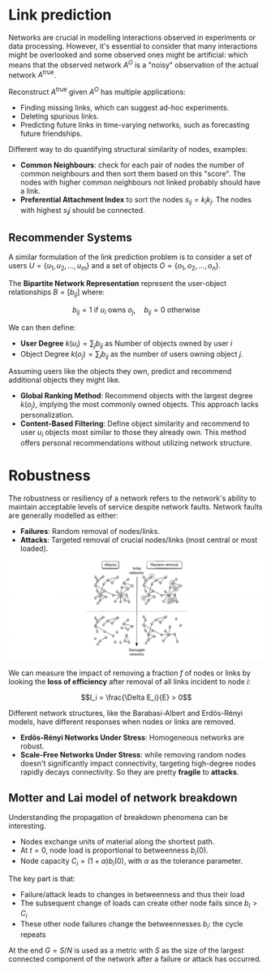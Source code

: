 # Link prediction

Networks are crucial in modelling interactions observed in experiments or data processing. However, it's essential to consider that many interactions might be overlooked and some observed ones might be artificial: which means that the observed network $A^O$ is a "noisy" observation of the actual network $A^{\text{true}}$.

Reconstruct $A^{\text{true}}$ given $A^O$ has multiple applications:

- Finding missing links, which can suggest ad-hoc experiments.
- Deleting spurious links.
- Predicting future links in time-varying networks, such as forecasting future friendships.

Different way to do quantifying structural similarity of nodes, examples:

- **Common Neighbours**: check for each pair of nodes the number of common neighbours and then sort them based on this "score". The nodes with higher common neighbours not linked probably should have a link.
- **Preferential Attachment Index** to sort the nodes $s_{ij} = k_i k_j$. The nodes with highest $s_ij$ should be connected.

## Recommender Systems

A similar formulation of the link prediction problem is to consider a set of users $U = \{u_1, u_2, \ldots, u_m\}$ and a set of objects $O = \{o_1, o_2, \ldots, o_n\}$.

The **Bipartite Network Representation** represent the user-object relationships $B = [b_{ij}]$ where:

$$b_{ij} = 1 \text{ if } u_i \text{ owns } o_j, \quad b_{ij} = 0 \text{ otherwise }$$

We can then define:

- **User Degree** $k(u_i) = \sum_j b_{ij}$ as Number of objects owned by user $i$ 
- Object Degree $k(o_j) = \sum_i b_{ij}$ as the number of users owning object $j$.
  

Assuming users like the objects they own, predict and recommend additional objects they might like.

- **Global Ranking Method**: Recommend objects with the largest degree $k(o_j)$, implying the most commonly owned objects. This approach lacks personalization.
- **Content-Based Filtering**: Define object similarity and recommend to user $u_i$ objects most similar to those they already own. This method offers personal recommendations without utilizing network structure.

# Robustness 

The robustness or resiliency of a network refers to the network's ability to maintain acceptable levels of service despite network faults.
Network faults are generally modelled as either:

- **Failures**: Random removal of nodes/links.
- **Attacks**: Targeted removal of crucial nodes/links (most central or most loaded).

![](images/14c2dba6b57e8f6238473ab9b9c959f7.png)

We can measure the impact of removing a fraction $f$ of nodes or links by looking the **loss of efficiency** after removal of all links incident to node $i$:

$$I_i = \frac{\Delta E_i}{E} > 0$$

Different network structures, like the Barabasi-Albert and Erdös-Rényi models, have different responses when nodes or links are removed. 

- **Erdös-Rényi Networks Under Stress**: Homogeneous networks are robust.
- **Scale-Free Networks Under Stress**: while removing random nodes doesn't significantly impact connectivity, targeting high-degree nodes rapidly decays connectivity. So they are pretty **fragile** to **attacks**.

## Motter and Lai model of network breakdown

Understanding the propagation of breakdown phenomena can be interesting.

- Nodes exchange units of material along the shortest path.
- At $t=0$, node load is proportional to betweenness $b_i(0)$.
- Node capacity $C_i = (1 + \alpha) b_i(0)$, with $\alpha$ as the tolerance parameter.

The key part is that: 

- Failure/attack leads to changes in betweenness and thus their load
- The subsequent change of loads can create other node fails since $b_i>C_i$
- These other node failures change the betweennesses $b_i$: the cycle repeats 

At the end $G = S / N$ is used as a metric with $S$ as the size of the largest connected component of the network after a failure or attack has occurred.



